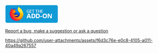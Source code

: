 [![](https://raw.githubusercontent.com/igorlogius/igorlogius/main/geFxAddon.png)](https://addons.mozilla.org/firefox/addon/startup-bookmarks/)

[Report a bug, make a suggestion or ask a question](https://github.com/igorlogius/igorlogius/issues/new/choose)

https://github.com/user-attachments/assets/f6d3c76e-e0c8-4105-a011-40a49a267557

